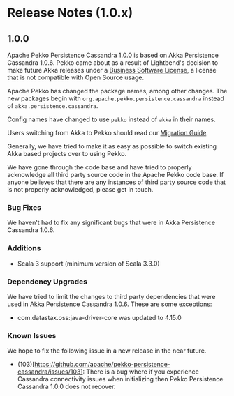 # Release Notes (1.0.x)

## 1.0.0
Apache Pekko Persistence Cassandra 1.0.0 is based on Akka Persistence Cassandra 1.0.6. Pekko came about as a result of Lightbend's decision to make future
Akka releases under a [Business Software License](https://www.lightbend.com/blog/why-we-are-changing-the-license-for-akka),
a license that is not compatible with Open Source usage.

Apache Pekko has changed the package names, among other changes. The new packages begin with `org.apache.pekko.persistence.cassandra` instead of `akka.persistence.cassandra`.

Config names have changed to use `pekko` instead of `akka` in their names.

Users switching from Akka to Pekko should read our [Migration Guide](https://pekko.apache.org/docs/pekko/current/project/migration-guides.html).

Generally, we have tried to make it as easy as possible to switch existing Akka based projects over to using Pekko.

We have gone through the code base and have tried to properly acknowledge all third party source code in the
Apache Pekko code base. If anyone believes that there are any instances of third party source code that is not
properly acknowledged, please get in touch.

### Bug Fixes
We haven't had to fix any significant bugs that were in Akka Persistence Cassandra 1.0.6.

### Additions

* Scala 3 support (minimum version of Scala 3.3.0)

### Dependency Upgrades
We have tried to limit the changes to third party dependencies that were used in Akka Persistence Cassandra 1.0.6. These are some exceptions:

* com.datastax.oss:java-driver-core was updated to 4.15.0

### Known Issues
We hope to fix the following issue in a new release in the near future.

* (103)[https://github.com/apache/pekko-persistence-cassandra/issues/103]: There is a bug where if you experience Cassandra connectivity issues when initializing then Pekko Persistence Cassandra 1.0.0 does not recover.
